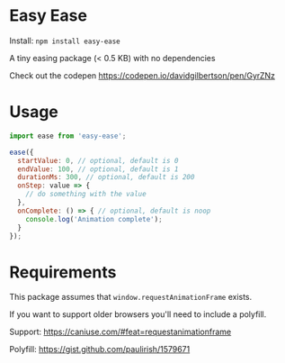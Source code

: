 # Easy Ease
Install: `npm install easy-ease`

A tiny easing package (< 0.5 KB) with no dependencies

Check out the codepen https://codepen.io/davidgilbertson/pen/GyrZNz

# Usage
```js
import ease from 'easy-ease';

ease({
  startValue: 0, // optional, default is 0
  endValue: 100, // optional, default is 1
  durationMs: 300, // optional, default is 200
  onStep: value => {
    // do something with the value
  },
  onComplete: () => { // optional, default is noop
    console.log('Animation complete');
  }
});
```

# Requirements
This package assumes that `window.requestAnimationFrame` exists.

If you want to support older browsers you'll need to include a polyfill.

Support: https://caniuse.com/#feat=requestanimationframe

Polyfill: https://gist.github.com/paulirish/1579671
